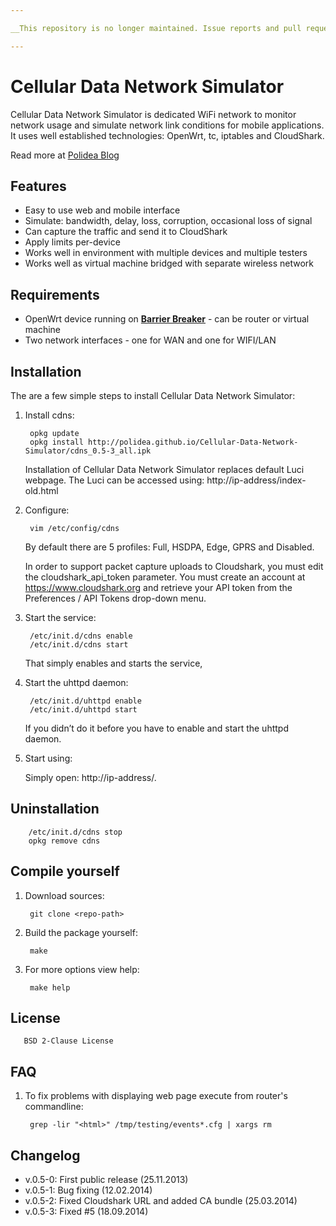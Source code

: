 ```yaml
---

__This repository is no longer maintained. Issue reports and pull requests will not be attended.__

---
```


# Cellular Data Network Simulator

Cellular Data Network Simulator is dedicated WiFi network to monitor network usage and simulate network link conditions for mobile applications. It uses well established technologies: OpenWrt, tc, iptables and CloudShark.

Read more at [Polidea Blog](http://www.polidea.com/en/Blog,149,Simulating_cellular_data_network_over_Wifi)

## Features

* Easy to use web and mobile interface
* Simulate: bandwidth, delay, loss, corruption, occasional loss of signal
* Can capture the traffic and send it to CloudShark
* Apply limits per-device
* Works well in environment with multiple devices and multiple testers
* Works well as virtual machine bridged with separate wireless network

## Requirements

* OpenWrt device running on [**Barrier Breaker**](http://downloads.openwrt.org/barrier_breaker/14.07/) - can be router or virtual machine
* Two network interfaces - one for WAN and one for WIFI/LAN

## Installation

The are a few simple steps to install Cellular Data Network Simulator:

1. Install cdns:

        opkg update
        opkg install http://polidea.github.io/Cellular-Data-Network-Simulator/cdns_0.5-3_all.ipk
        
    Installation of Cellular Data Network Simulator replaces default Luci webpage. The Luci can be accessed using: http://ip-address/index-old.html

2. Configure:

        vim /etc/config/cdns

    By default there are 5 profiles: Full, HSDPA, Edge, GPRS and Disabled.
    
    In order to support packet capture uploads to Cloudshark, you must edit the cloudshark_api_token parameter. You must create an account at https://www.cloudshark.org and retrieve your API token from the Preferences / API Tokens drop-down menu.

3. Start the service:

        /etc/init.d/cdns enable
        /etc/init.d/cdns start
        
    That simply enables and starts the service,
        
4. Start the uhttpd daemon:

        /etc/init.d/uhttpd enable
        /etc/init.d/uhttpd start

    If you didn’t do it before you have to enable and start the uhttpd daemon.
    
5. Start using:

    Simply open: http://ip-address/.

## Uninstallation

        /etc/init.d/cdns stop
        opkg remove cdns

## Compile yourself

1. Download sources:

        git clone <repo-path>
        
2. Build the package yourself:

        make
        
3. For more options view help:

        make help


## License

       BSD 2-Clause License    
       
## FAQ

1. To fix problems with displaying web page execute from router's commandline:

        grep -lir "<html>" /tmp/testing/events*.cfg | xargs rm


## Changelog

* v.0.5-0: First public release (25.11.2013)
* v.0.5-1: Bug fixing (12.02.2014)
* v.0.5-2: Fixed Cloudshark URL and added CA bundle (25.03.2014)
* v.0.5-3: Fixed #5 (18.09.2014)
